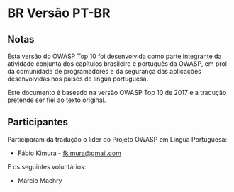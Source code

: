 # BR Versão PT-BR

## Notas

Esta versão do OWASP Top 10 foi desenvolvida como parte integrante da atividade conjunta dos capítulos brasileiro e português da OWASP, em prol da comunidade de programadores e da segurança das aplicações desenvolvidas nos países de língua portuguesa.

Este documento é baseado na versão OWASP Top 10 de 2017 e a tradução pretende ser fiel ao texto original.

## Participantes

Participaram da tradução o líder do Projeto OWASP em Língua Portuguesa:
 * Fábio Kimura - fkimura@gmail.com
 
 E os seguintes voluntários:
 
 * Márcio Machry
